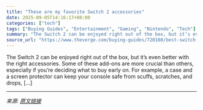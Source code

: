 ```yaml
---
title: "These are my favorite Switch 2 accessories"
date: 2025-09-05T14:16:17+08:00
categories: ["tech"]
tags: ["Buying Guides", "Entertainment", "Gaming", "Nintendo", "Tech"]
summary: "The Switch 2 can be enjoyed right out of the box, but it’s even better with the right accessories. Some of these add-ons are more crucial than others, especially if you’re deciding what to buy early o"
source_url: "https://www.theverge.com/buying-guides/720160/best-switch-2-accessories"
---
```


The Switch 2 can be enjoyed right out of the box, but it’s even better with the right accessories. Some of these add-ons are more crucial than others, especially if you’re deciding what to buy early on. For example, a case and a screen protector can keep your console safe from scuffs, scratches, and drops, [&#8230;]

---

*来源: [原文链接](https://www.theverge.com/buying-guides/720160/best-switch-2-accessories)*
